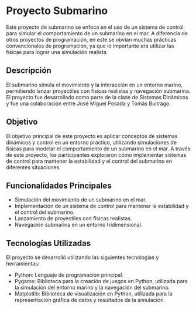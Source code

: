 # Proyecto Submarino

Este proyecto de submarino se enfoca en el uso de un sistema de control para simular el comportamiento de un submarino en el mar. A diferencia de otros proyectos de programación, en este se obvian muchas prácticas convencionales de programación, ya que lo importante era utilizar las físicas para lograr una simulación realista.

## Descripción

El submarino simula el movimiento y la interacción en un entorno marino, permitiendo lanzar proyectiles con físicas realistas y navegación submarina. El proyecto fue desarrollado como parte de la clase de Sistemas Dinámicos y fue una colaboración entre José Miguel Posada y Tomás Buitrago.

## Objetivo

El objetivo principal de este proyecto es aplicar conceptos de sistemas dinámicos y control en un entorno práctico, utilizando simulaciones de físicas para modelar el comportamiento de un submarino en el mar. A través de este proyecto, los participantes exploraron cómo implementar sistemas de control para mantener la estabilidad y el control del submarino en diferentes situaciones.

## Funcionalidades Principales

- Simulación del movimiento de un submarino en el mar.
- Implementación de un sistema de control para mantener la estabilidad y el control del submarino.
- Lanzamiento de proyectiles con físicas realistas.
- Navegación submarina en un entorno tridimensional.

## Tecnologías Utilizadas

El proyecto se desarrolló utilizando las siguientes tecnologías y herramientas:

- Python: Lenguaje de programación principal.
- Pygame: Biblioteca para la creación de juegos en Python, utilizada para la simulación del entorno marino y la navegación del submarino.
- Matplotlib: Biblioteca de visualización en Python, utilizada para la representación gráfica de datos y resultados de la simulación.
